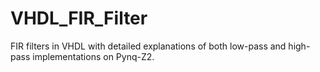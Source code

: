 # VHDL_FIR_Filter
FIR filters in VHDL with detailed explanations of both low-pass and high-pass implementations on Pynq-Z2.
